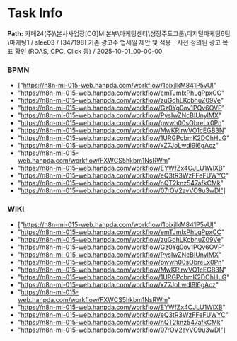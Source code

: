 # Task Info

**Path:** 카페24(주)\본사사업장\[CG]MI본부\마케팅센터\성장주도그룹\디지털마케팅6팀\마케팅1 / slee03 / [347198] 기존 광고주 업세일 제안 및 적용 _ 사전 정의된 광고 목표 확인 (ROAS, CPC, Click 등) / 2025-10-01_00-00-00

### BPMN
- ["https://n8n-mi-015-web.hanpda.com/workflow/1bixjlkM841P5vUl"
- "https://n8n-mi-015-web.hanpda.com/workflow/emTJmIxPhLqPpxCC"
- "https://n8n-mi-015-web.hanpda.com/workflow/zuGdhLKcbhuZ09Ve"
- "https://n8n-mi-015-web.hanpda.com/workflow/Gz0Yg0ov1PQv6OVP"
- "https://n8n-mi-015-web.hanpda.com/workflow/PysIwZNcBIUnylMX"
- "https://n8n-mi-015-web.hanpda.com/workflow/pwwh00sObreLx0Pn"
- "https://n8n-mi-015-web.hanpda.com/workflow/MwKRlrwVO1cEGB3N"
- "https://n8n-mi-015-web.hanpda.com/workflow/1URGPcbmK2DOhHuG"
- "https://n8n-mi-015-web.hanpda.com/workflow/xZ7JoLwdl9l6gAcz"
- "https://n8n-mi-015-web.hanpda.com/workflow/FXWCS5hkbm1NsRWm"
- "https://n8n-mi-015-web.hanpda.com/workflow/EYWfZx4CJLU1WlXB"
- "https://n8n-mi-015-web.hanpda.com/workflow/eQ3tR3WzFFeFUWYC"
- "https://n8n-mi-015-web.hanpda.com/workflow/nQT2knz547afkCMk"
- "https://n8n-mi-015-web.hanpda.com/workflow/07rOV2avVO9u3wDl"]

### WIKI
- ["https://n8n-mi-015-web.hanpda.com/workflow/1bixjlkM841P5vUl"
- "https://n8n-mi-015-web.hanpda.com/workflow/emTJmIxPhLqPpxCC"
- "https://n8n-mi-015-web.hanpda.com/workflow/zuGdhLKcbhuZ09Ve"
- "https://n8n-mi-015-web.hanpda.com/workflow/Gz0Yg0ov1PQv6OVP"
- "https://n8n-mi-015-web.hanpda.com/workflow/PysIwZNcBIUnylMX"
- "https://n8n-mi-015-web.hanpda.com/workflow/pwwh00sObreLx0Pn"
- "https://n8n-mi-015-web.hanpda.com/workflow/MwKRlrwVO1cEGB3N"
- "https://n8n-mi-015-web.hanpda.com/workflow/1URGPcbmK2DOhHuG"
- "https://n8n-mi-015-web.hanpda.com/workflow/xZ7JoLwdl9l6gAcz"
- "https://n8n-mi-015-web.hanpda.com/workflow/FXWCS5hkbm1NsRWm"
- "https://n8n-mi-015-web.hanpda.com/workflow/EYWfZx4CJLU1WlXB"
- "https://n8n-mi-015-web.hanpda.com/workflow/eQ3tR3WzFFeFUWYC"
- "https://n8n-mi-015-web.hanpda.com/workflow/nQT2knz547afkCMk"
- "https://n8n-mi-015-web.hanpda.com/workflow/07rOV2avVO9u3wDl"]

